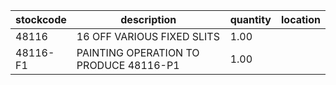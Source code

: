 |stockcode|description|quantity|location|
|---------|-----------|--------|--------|
|48116|16 OFF VARIOUS FIXED SLITS|1.00||
|48116-F1|PAINTING OPERATION TO PRODUCE 48116-P1|1.00||
